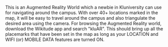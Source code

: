 This is an Augmented Reality World which a newbie in Kluniversity can use for navigating around the campus. 
With over 40+ locations marked in the map, it will be easy to travel around the campus and also triangulate the desired area using the camera. For browsing the Augmented Reality world, download the Wikitude app and search "kluAR". This should bring up all the placemarks that have been set in the map as long as your LOCATION and WIFI (or) MOBILE DATA features are turned ON.
